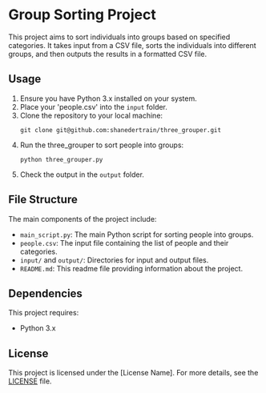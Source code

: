 # Group Sorting Project

This project aims to sort individuals into groups based on specified categories. It takes input from a CSV file, sorts the individuals into different groups, and then outputs the results in a formatted CSV file.

## Usage

1. Ensure you have Python 3.x installed on your system.
2. Place your 'people.csv' into the `input` folder.
3. Clone the repository to your local machine:
    ```
    git clone git@github.com:shanedertrain/three_grouper.git
    ```
4. Run the three_grouper to sort people into groups:
    ```
    python three_grouper.py
    ```
5. Check the output in the `output` folder.

## File Structure

The main components of the project include:

- `main_script.py`: The main Python script for sorting people into groups.
- `people.csv`: The input file containing the list of people and their categories.
- `input/` and `output/`: Directories for input and output files.
- `README.md`: This readme file providing information about the project.

## Dependencies

This project requires:

- Python 3.x

## License

This project is licensed under the [License Name]. For more details, see the [LICENSE](LICENSE) file.
